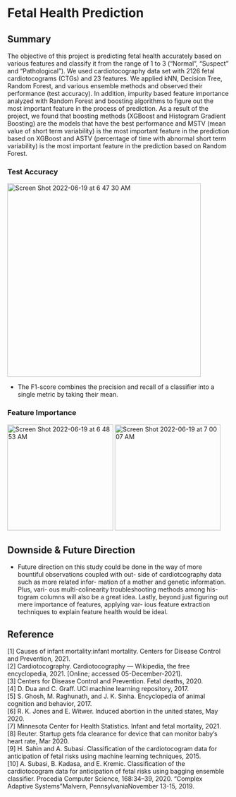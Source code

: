 # Fetal Health Prediction

## Summary
The objective of
this project is predicting fetal health accurately based on
various features and classify it from the range of 1 to 3
(“Normal”, “Suspect” and “Pathological”). We used cardiotocography data set with 2126 fetal cardiotocograms
(CTGs) and 23 features. We applied kNN, Decision Tree,
Random Forest, and various ensemble methods and observed their performance (test accuracy). In addition, impurity based feature importance analyzed with Random Forest and boosting
algorithms to figure out the most important feature in the
process of prediction. As a result of the project, we found
that boosting methods (XGBoost and Histogram Gradient
Boosting) are the models that have the best performance
and MSTV (mean value of short term variability) is the most
important feature in the prediction based on XGBoost and
ASTV (percentage of time with abnormal short term variability) is the most important feature in the prediction based on Random Forest.

### Test Accuracy

<img width="439" alt="Screen Shot 2022-06-19 at 6 47 30 AM" src="https://user-images.githubusercontent.com/69660509/174479666-e1f4af78-7e46-40e2-8cfe-31eb6621dfac.png">

- The F1-score combines the precision and recall of a classifier into a single metric by taking their mean.
### Feature Importance

<img width="240" height="240" alt="Screen Shot 2022-06-19 at 6 48 53 AM" src="https://user-images.githubusercontent.com/69660509/174479715-2f9cec81-9985-428a-a899-ff58098c3303.png">
<img width="240" height="240" alt="Screen Shot 2022-06-19 at 7 00 07 AM" src="https://user-images.githubusercontent.com/69660509/174479818-074cc87f-7c56-4010-b7cc-3d9d26bca2c2.png">


## Downside & Future Direction

- Future direction on this study could be done in the way of more bountiful observations coupled with out- side of cardiotcography data such as more related infor- mation of a mother and genetic information. Plus, vari- ous multi-colinearity troubleshooting methods among his- togram columns will also be a great idea. Lastly, beyond just figuring out mere importance of features, applying var- ious feature extraction techniques to explain feature health would be ideal.

## Reference

[1] Causes of infant mortality:infant mortality. Centers for Disease Control and Prevention, 2021.<br/>
[2] Cardiotocography. Cardiotocography — Wikipedia, the free
encyclopedia, 2021. [Online; accessed 05-December-2021].<br/>
[3] Centers for Disease Control and Prevention. Fetal deaths, 2020.<br/>
[4] D. Dua and C. Graff. UCI machine learning repository, 2017.<br/>
[5] S. Ghosh, M. Raghunath, and J. K. Sinha. Encyclopedia of
animal cognition and behavior, 2017.<br/>
[6] R. K. Jones and E. Witwer. Induced abortion in the united
states, May 2020.<br/>
[7] Minnesota Center for Health Statistics. Infant and fetal mortality, 2021.<br/>
[8] Reuter. Startup gets fda clearance for device that can monitor
baby’s heart rate, Mar 2020.<br/>
[9] H. Sahin and A. Subasi. Classification of the cardiotocogram
data for anticipation of fetal risks using machine learning
techniques, 2015.<br/>
[10] A. Subasi, B. Kadasa, and E. Kremic. Classification of
the cardiotocogram data for anticipation of fetal risks using
bagging ensemble classifier. Procedia Computer Science,
168:34–39, 2020. “Complex Adaptive Systems”Malvern,
PennsylvaniaNovember 13-15, 2019.